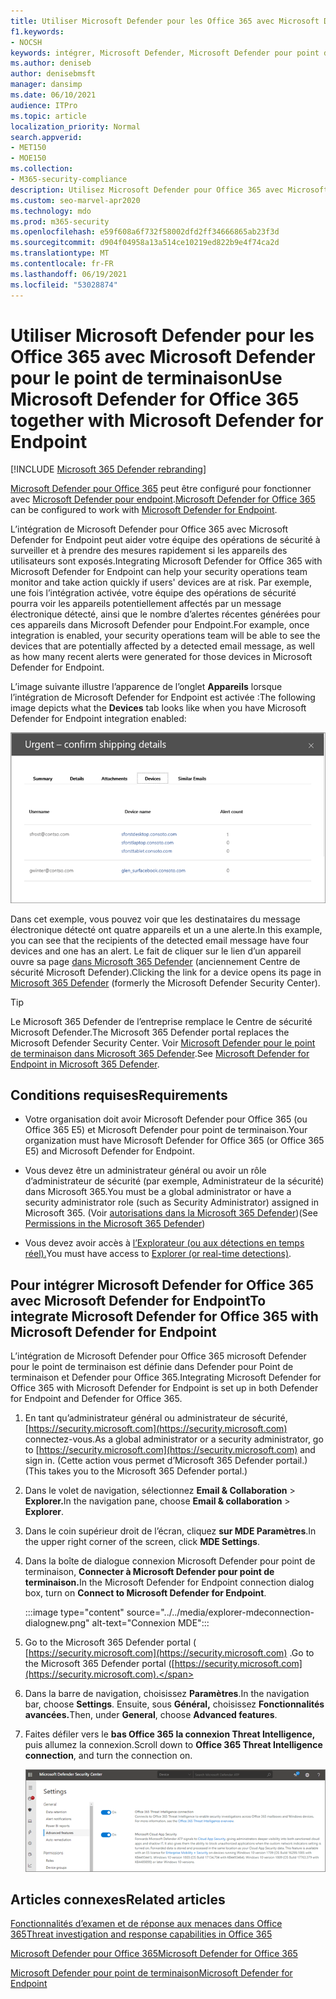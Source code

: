 ```yaml
---
title: Utiliser Microsoft Defender pour les Office 365 avec Microsoft Defender pour le point de terminaison
f1.keywords:
- NOCSH
keywords: intégrer, Microsoft Defender, Microsoft Defender pour point de terminaison
ms.author: deniseb
author: denisebmsft
manager: dansimp
ms.date: 06/10/2021
audience: ITPro
ms.topic: article
localization_priority: Normal
search.appverid:
- MET150
- MOE150
ms.collection:
- M365-security-compliance
description: Utilisez Microsoft Defender pour Office 365 avec Microsoft Defender pour le point de terminaison pour obtenir des informations plus détaillées sur les menaces contre vos appareils et le contenu de votre courrier électronique.
ms.custom: seo-marvel-apr2020
ms.technology: mdo
ms.prod: m365-security
ms.openlocfilehash: e59f608a6f732f58002dfd2ff34666865ab23f3d
ms.sourcegitcommit: d904f04958a13a514ce10219ed822b9e4f74ca2d
ms.translationtype: MT
ms.contentlocale: fr-FR
ms.lasthandoff: 06/19/2021
ms.locfileid: "53028874"
---
```

# <a name="use-microsoft-defender-for-office-365-together-with-microsoft-defender-for-endpoint"></a><span data-ttu-id="2d573-104">Utiliser Microsoft Defender pour les Office 365 avec Microsoft Defender pour le point de terminaison</span><span class="sxs-lookup"><span data-stu-id="2d573-104">Use Microsoft Defender for Office 365 together with Microsoft Defender for Endpoint</span></span>

[!INCLUDE [Microsoft 365 Defender rebranding](../includes/microsoft-defender-for-office.md)]


<span data-ttu-id="2d573-105">[Microsoft Defender pour Office 365](defender-for-office-365.md) peut être configuré pour fonctionner avec [Microsoft Defender pour endpoint](/windows/security/threat-protection).</span><span class="sxs-lookup"><span data-stu-id="2d573-105">[Microsoft Defender for Office 365](defender-for-office-365.md) can be configured to work with [Microsoft Defender for Endpoint](/windows/security/threat-protection).</span></span>

<span data-ttu-id="2d573-106">L’intégration de Microsoft Defender pour Office 365 avec Microsoft Defender for Endpoint peut aider votre équipe des opérations de sécurité à surveiller et à prendre des mesures rapidement si les appareils des utilisateurs sont exposés.</span><span class="sxs-lookup"><span data-stu-id="2d573-106">Integrating Microsoft Defender for Office 365 with Microsoft Defender for Endpoint can help your security operations team monitor and take action quickly if users' devices are at risk.</span></span> <span data-ttu-id="2d573-107">Par exemple, une fois l’intégration activée, votre équipe des opérations de sécurité pourra voir les appareils potentiellement affectés par un message électronique détecté, ainsi que le nombre d’alertes récentes générées pour ces appareils dans Microsoft Defender pour Endpoint.</span><span class="sxs-lookup"><span data-stu-id="2d573-107">For example, once integration is enabled, your security operations team will be able to see the devices that are potentially affected by a detected email message, as well as how many recent alerts were generated for those devices in Microsoft Defender for Endpoint.</span></span>

<span data-ttu-id="2d573-108">L’image suivante illustre l’apparence de l’onglet **Appareils** lorsque l’intégration de Microsoft Defender for Endpoint est activée :</span><span class="sxs-lookup"><span data-stu-id="2d573-108">The following image depicts what the **Devices** tab looks like when you have Microsoft Defender for Endpoint integration enabled:</span></span>

![Lorsque Microsoft Defender pour le point de terminaison est activé, vous pouvez voir une liste d’appareils avec des alertes.](../../media/fec928ea-8f0c-44d7-80b9-a2e0a8cd4e89.PNG)

<span data-ttu-id="2d573-110">Dans cet exemple, vous pouvez voir que les destinataires du message électronique détecté ont quatre appareils et un a une alerte.</span><span class="sxs-lookup"><span data-stu-id="2d573-110">In this example, you can see that the recipients of the detected email message have four devices and one has an alert.</span></span> <span data-ttu-id="2d573-111">Le fait de cliquer sur le lien d’un appareil ouvre sa page [dans Microsoft 365 Defender](../defender-endpoint/microsoft-defender-security-center.md) (anciennement Centre de sécurité Microsoft Defender).</span><span class="sxs-lookup"><span data-stu-id="2d573-111">Clicking the link for a device opens its page in [Microsoft 365 Defender](../defender-endpoint/microsoft-defender-security-center.md) (formerly the Microsoft Defender Security Center).</span></span>

> [!TIP]
> <span data-ttu-id="2d573-112">Le Microsoft 365 Defender de l’entreprise remplace le Centre de sécurité Microsoft Defender.</span><span class="sxs-lookup"><span data-stu-id="2d573-112">The Microsoft 365 Defender portal replaces the Microsoft Defender Security Center.</span></span> <span data-ttu-id="2d573-113">Voir [Microsoft Defender pour le point de terminaison dans Microsoft 365 Defender](../defender/microsoft-365-security-center-mde.md).</span><span class="sxs-lookup"><span data-stu-id="2d573-113">See [Microsoft Defender for Endpoint in Microsoft 365 Defender](../defender/microsoft-365-security-center-mde.md).</span></span>

## <a name="requirements"></a><span data-ttu-id="2d573-114">Conditions requises</span><span class="sxs-lookup"><span data-stu-id="2d573-114">Requirements</span></span>

- <span data-ttu-id="2d573-115">Votre organisation doit avoir Microsoft Defender pour Office 365 (ou Office 365 E5) et Microsoft Defender pour point de terminaison.</span><span class="sxs-lookup"><span data-stu-id="2d573-115">Your organization must have Microsoft Defender for Office 365 (or Office 365 E5) and Microsoft Defender for Endpoint.</span></span>

- <span data-ttu-id="2d573-116">Vous devez être un administrateur général ou avoir un rôle d’administrateur de sécurité (par exemple, Administrateur de la sécurité) dans Microsoft 365.</span><span class="sxs-lookup"><span data-stu-id="2d573-116">You must be a global administrator or have a security administrator role (such as Security Administrator) assigned in Microsoft 365.</span></span> <span data-ttu-id="2d573-117">(Voir [autorisations dans la Microsoft 365 Defender](permissions-in-the-security-and-compliance-center.md))</span><span class="sxs-lookup"><span data-stu-id="2d573-117">(See [Permissions in the Microsoft 365 Defender](permissions-in-the-security-and-compliance-center.md))</span></span>

- <span data-ttu-id="2d573-118">Vous devez avoir accès à [l’Explorateur (ou aux détections en temps réel).](threat-explorer.md)</span><span class="sxs-lookup"><span data-stu-id="2d573-118">You must have access to [Explorer (or real-time detections)](threat-explorer.md).</span></span>

## <a name="to-integrate-microsoft-defender-for-office-365-with-microsoft-defender-for-endpoint"></a><span data-ttu-id="2d573-119">Pour intégrer Microsoft Defender for Office 365 avec Microsoft Defender for Endpoint</span><span class="sxs-lookup"><span data-stu-id="2d573-119">To integrate Microsoft Defender for Office 365 with Microsoft Defender for Endpoint</span></span>

<span data-ttu-id="2d573-120">L’intégration de Microsoft Defender pour Office 365 microsoft Defender pour le point de terminaison est définie dans Defender pour Point de terminaison et Defender pour Office 365.</span><span class="sxs-lookup"><span data-stu-id="2d573-120">Integrating Microsoft Defender for Office 365 with Microsoft Defender for Endpoint is set up in both Defender for Endpoint and Defender for Office 365.</span></span>

1. <span data-ttu-id="2d573-121">En tant qu’administrateur général ou administrateur de sécurité, [https://security.microsoft.com](https://security.microsoft.com) connectez-vous.</span><span class="sxs-lookup"><span data-stu-id="2d573-121">As a global administrator or a security administrator, go to [https://security.microsoft.com](https://security.microsoft.com) and sign in.</span></span> <span data-ttu-id="2d573-122">(Cette action vous permet d’Microsoft 365 Defender portail.)</span><span class="sxs-lookup"><span data-stu-id="2d573-122">(This takes you to the Microsoft 365 Defender portal.)</span></span>

2. <span data-ttu-id="2d573-123">Dans le volet de navigation, sélectionnez **Email & Collaboration** \> **Explorer.**</span><span class="sxs-lookup"><span data-stu-id="2d573-123">In the navigation pane, choose **Email & collaboration** \> **Explorer**.</span></span>

3. <span data-ttu-id="2d573-124">Dans le coin supérieur droit de l’écran, cliquez **sur MDE Paramètres**.</span><span class="sxs-lookup"><span data-stu-id="2d573-124">In the upper right corner of the screen, click **MDE Settings**.</span></span>

4. <span data-ttu-id="2d573-125">Dans la boîte de dialogue connexion Microsoft Defender pour point de terminaison, **Connecter à Microsoft Defender pour point de terminaison.**</span><span class="sxs-lookup"><span data-stu-id="2d573-125">In the Microsoft Defender for Endpoint connection dialog box, turn on **Connect to Microsoft Defender for Endpoint**.</span></span>

    :::image type="content" source="../../media/explorer-mdeconnection-dialognew.png" alt-text="Connexion MDE":::

5. <span data-ttu-id="2d573-127">Go to the Microsoft 365 Defender portal ( [https://security.microsoft.com](https://security.microsoft.com) .</span><span class="sxs-lookup"><span data-stu-id="2d573-127">Go to the Microsoft 365 Defender portal ([https://security.microsoft.com](https://security.microsoft.com).</span></span>

6. <span data-ttu-id="2d573-128">Dans la barre de navigation, choisissez **Paramètres**.</span><span class="sxs-lookup"><span data-stu-id="2d573-128">In the navigation bar, choose **Settings**.</span></span> <span data-ttu-id="2d573-129">Ensuite, sous **Général,** choisissez **Fonctionnalités avancées.**</span><span class="sxs-lookup"><span data-stu-id="2d573-129">Then, under **General**, choose **Advanced features**.</span></span>

7. <span data-ttu-id="2d573-130">Faites défiler vers le **bas Office 365 la connexion Threat Intelligence,** puis allumez la connexion.</span><span class="sxs-lookup"><span data-stu-id="2d573-130">Scroll down to **Office 365 Threat Intelligence connection**, and turn the connection on.</span></span>

   ![Office 365 d’intelligence contre les menaces](../../media/mdatp-oatptoggle.png)

## <a name="related-articles"></a><span data-ttu-id="2d573-132">Articles connexes</span><span class="sxs-lookup"><span data-stu-id="2d573-132">Related articles</span></span>

[<span data-ttu-id="2d573-133">Fonctionnalités d’examen et de réponse aux menaces dans Office 365</span><span class="sxs-lookup"><span data-stu-id="2d573-133">Threat investigation and response capabilities in Office 365</span></span>](office-365-ti.md)

[<span data-ttu-id="2d573-134">Microsoft Defender pour Office 365</span><span class="sxs-lookup"><span data-stu-id="2d573-134">Microsoft Defender for Office 365</span></span>](defender-for-office-365.md)

[<span data-ttu-id="2d573-135">Microsoft Defender pour point de terminaison</span><span class="sxs-lookup"><span data-stu-id="2d573-135">Microsoft Defender for Endpoint</span></span>](/windows/security/threat-protection)
